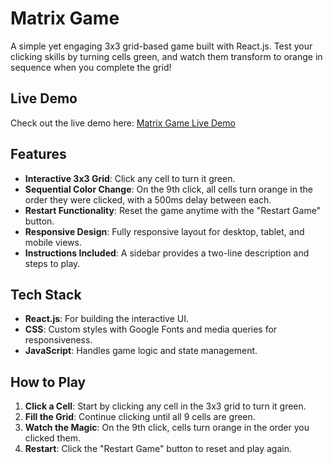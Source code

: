 # Matrix Game

A simple yet engaging 3x3 grid-based game built with React.js. Test your clicking skills by turning cells green, and watch them transform to orange in sequence when you complete the grid!

## Live Demo

Check out the live demo here: [Matrix Game Live Demo](https://3x3-matrix-gamevimal.vercel.app/)  

## Features

- **Interactive 3x3 Grid**: Click any cell to turn it green.
- **Sequential Color Change**: On the 9th click, all cells turn orange in the order they were clicked, with a 500ms delay between each.
- **Restart Functionality**: Reset the game anytime with the "Restart Game" button.
- **Responsive Design**: Fully responsive layout for desktop, tablet, and mobile views.
- **Instructions Included**: A sidebar provides a two-line description and steps to play.

## Tech Stack

- **React.js**: For building the interactive UI.
- **CSS**: Custom styles with Google Fonts and media queries for responsiveness.
- **JavaScript**: Handles game logic and state management.

## How to Play

1. **Click a Cell**: Start by clicking any cell in the 3x3 grid to turn it green.
2. **Fill the Grid**: Continue clicking until all 9 cells are green.
3. **Watch the Magic**: On the 9th click, cells turn orange in the order you clicked them.
4. **Restart**: Click the "Restart Game" button to reset and play again.

